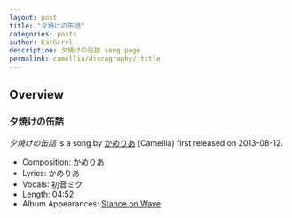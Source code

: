 ```yaml
---
layout: post
title: "夕焼けの缶詰"
categories: posts
author: KatGrrrl
description: 夕焼けの缶詰 song page
permalink: camellia/discography/:title
---
```


## Overview

### 夕焼けの缶詰

*夕焼けの缶詰* is a song by [かめりあ](/camellia) (Camellia) first released on 2013-08-12.

* Composition: かめりあ
* Lyrics: かめりあ
* Vocals: 初音ミク
* Length: 04:52
* Album Appearances: [Stance on Wave](<{% link postsInclude/_posts/camellia/albums/Stance-on-Wave/2023-12-06-Stance-on-Wave.md %}>)

